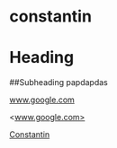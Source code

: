 # constantin
# Heading

##Subheading papdapdas



www.google.com

<www.google.com>

[Constantin](../../../constantin)
